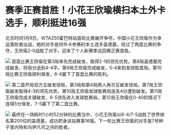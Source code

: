 # 赛季正赛首胜！小花王欣瑜横扫本土外卡选手，顺利挺进16强

北京时间1月9日，WTA250霍巴特站首轮比赛展开争夺。中国小花王欣瑜作为幸运落败者出战，她的对手是持外卡参赛的本土选手盖德基。经过了两盘比赛的争夺，王欣瑜2-0战胜了对手，迎来了个人新赛季巡回赛正赛首胜。

![](https://inews.gtimg.com/newsapp_bt/0/15602138893/1000)
首盘比赛王欣瑜在第3局率先完成破发，取得2-1的领先优势。第8局盖德基完成破发，将局分追到4-4平。第9局王欣瑜完成破发，5-4来到发球胜盘局。第10局比赛王欣瑜顺利保发，6-4赢下了首盘比赛的胜利。

![](https://inews.gtimg.com/newsapp_bt/0/15602139270/1000)
第二盘开局双方互破发球局，第3局和第4局两人再次互破发球局。第7局王欣瑜破发取得4-3的领先优势，第10局王欣瑜发球胜赛局连丢4分遭到破发。第11局王欣瑜完成关键破发，6-5领先进入发球胜赛局。第12局王欣瑜在0-40的情况下连得5分保发，7-5赢下了第二盘比赛。

![](https://inews.gtimg.com/newsapp_bt/0/15602139499/1000)
最终在一场耗时1小时52分钟的比赛当中，小花王欣瑜以6-4/7-5战胜了世界排名第200位的盖德基，成功跻身该站赛事16强。下一轮比赛王欣瑜的对手是7号种子里内特和乌伊凡可之间的胜者。

